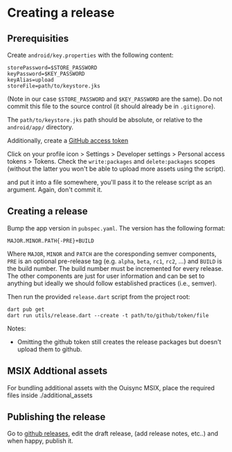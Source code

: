 # Creating a release

## Prerequisities

Create `android/key.properties` with the following content:

    storePassword=$STORE_PASSWORD
    keyPassword=$KEY_PASSWORD
    keyAlias=upload
    storeFile=path/to/keystore.jks

(Note in our case `$STORE_PASSWORD` and `$KEY_PASSWORD` are the same). Do not commit this file to
the source control (it should already be in `.gitignore`).

The `path/to/keystore.jks` path should be absolute, or relative to the `android/app/` directory.

Additionally, create a [GitHub access
token](https://docs.github.com/en/rest/guides/getting-started-with-the-rest-api?apiVersion=2022-11-28#about-tokens)

Click on your profile icon > Settings > Developer settings > Personal access
tokens > Tokens. Check the `write:packages` and `delete:packages` scopes
(without the latter you won't be able to upload more assets using the script).

and put it into a file somewhere, you'll pass it to the release script as an
argument. Again, don't commit it.

## Creating a release

Bump the app version in `pubspec.yaml`. The version has the following format:

    MAJOR.MINOR.PATH{-PRE}+BUILD

Where `MAJOR`, `MINOR` and `PATCH` are the coresponding semver components, `PRE` is an optional
pre-release tag (e.g. `alpha`, `beta`, `rc1`, `rc2`, ...) and `BUILD` is the build number. The build
number must be incremented for every release. The other components are just for user information
and can be set to anything but ideally we should follow established practices (i.e., semver).

Then run the provided `release.dart` script from the project root:

    dart pub get
    dart run utils/release.dart --create -t path/to/github/token/file

Notes:

- Omitting the github token still creates the release packages but doesn't upload them to github.

## MSIX Addtional assets

For bundling additional assets with the Ouisync MSIX, place the required files inside ./additional_assets 

## Publishing the release

Go to [github releases](https://github.com/equalitie/ouisync-app/releases), edit the draft release,
(add release notes, etc..) and when happy, publish it.
